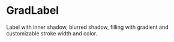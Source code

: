 # GradLabel
Label with inner shadow, blurred shadow, filling with gradient and customizable stroke width and color.
